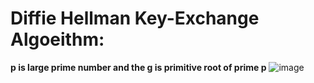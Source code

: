 # Diffie Hellman Key-Exchange Algoeithm: 
**p is large prime number and the g is primitive root of prime p**
![image](https://upload.wikimedia.org/wikipedia/commons/thumb/c/c8/DiffieHellman.png/800px-DiffieHellman.png) 
